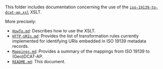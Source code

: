 This folder includes documentation concerning the use of the [`iso-19139-to-dcat-ap.xsl`](../iso-19139-to-dcat-ap.xsl) XSLT.

More precisely:

* [`HowTo.md`](./HowTo.md): Describes how to use the XSLT.
* [`HTTP-URIs.md`](./HTTP-URIs.md): Provides the list of transformation rules currently implemented for identifying URIs embedded in ISO 19139 metadata records.
* [`Mappings.md`](./Mappings.md): Provides a summary of the mappings from ISO 19139 to (Geo)DCAT-AP.
* [`README.md`](./README.md): This document.

